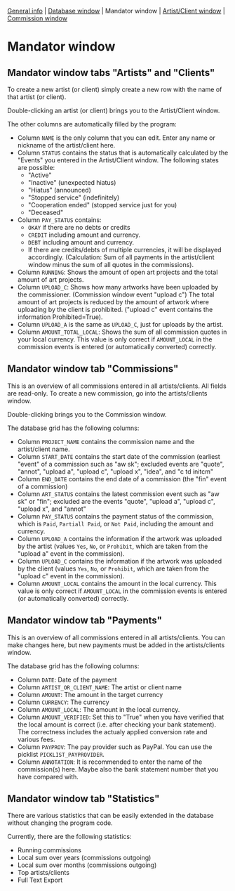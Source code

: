 
[General info](README.md) | [Database window](HELP_DatabaseWindow.md) | Mandator window | [Artist/Client window](HELP_ArtistClientWindow.md) | [Commission window](HELP_CommissionWindow.md)

# Mandator window

## Mandator window tabs "Artists" and "Clients"

To create a new artist (or client) simply create a new row with the name of that artist (or client).

Double-clicking an artist (or client) brings you to the Artist/Client window.

The other columns are automatically filled by the program:
- Column `NAME` is the only column that you can edit. Enter any name or nickname of the artist/client here.
- Column `STATUS` contains the status that is automatically calculated by the "Events" you entered in the Artist/Client window. The following states are possible:
	- "Active"
	- "Inactive" (unexpected hiatus)
	- "Hiatus" (announced)
	- "Stopped service" (indefinitely)
	- "Cooperation ended" (stopped service just for you)
	- "Deceased"
- Column `PAY_STATUS` contains:
	- `OKAY` if there are no debts or credits
	- `CREDIT` including amount and currency.
	- `DEBT` including amount and currency.
	- If there are credits/debts of multiple currencies, it will be displayed accordingly. (Calculation: Sum of all payments in the artist/client window minus the sum of all quotes in the commissions).
- Column `RUNNING`: Shows the amount of open art projects and the total amount of art projects.
- Column `UPLOAD_C`: Shows how many artworks have been uploaded by the commissioner. (Commission window event "upload c") The total amount of art projects is reduced by the amount of artwork where uploading by the client is prohibited. ("upload c" event contains the information Prohibited=True).
- Column `UPLOAD_A` is the same as `UPLOAD_C`, just for uploads by the artist.
- Column `AMOUNT_TOTAL_LOCAL`: Shows the sum of all commission quotes in your local currency. This value is only correct if `AMOUNT_LOCAL` in the commission events is entered (or automatically converted) correctly.

## Mandator window tab "Commissions"

This is an overview of all commissions entered in all artists/clients. All fields are read-only. To create a new commission, go into the artists/clients window.

Double-clicking brings you to the Commission window.

The database grid has the following columns:
- Column `PROJECT_NAME` contains the commission name and the artist/client name.
- Column `START_DATE` contains the start date of the commission (earliest "event" of a commission such as "aw sk"; excluded events are "quote", "annot", "upload a", "upload c", "upload x", "idea", and "c td initcm"
- Column `END_DATE` contains the end date of a commission (the "fin" event of a commission)
- Column `ART_STATUS` contains the latest commission event such as "aw sk" or "fin"; excluded are the events "quote", "upload a", "upload c", "upload x", and "annot"
- Column `PAY_STATUS` contains the payment status of the commission, which is `Paid`, `Partiall Paid`, or `Not Paid`, including the amount and currency.
- Column `UPLOAD_A` contains the information if the artwork was uploaded by the artist (values `Yes`, `No`, or `Prohibit`, which are taken from the "upload a" event in the commission).
- Column `UPLOAD_C` contains the information if the artwork was uploaded by the client (values `Yes`, `No`, or `Prohibit`, which are taken from the "upload c" event in the commission).
- Column `AMOUNT_LOCAL` contains the amount in the local currency. This value is only correct if `AMOUNT_LOCAL` in the commission events is entered (or automatically converted) correctly.

## Mandator window tab "Payments"

This is an overview of all commissions entered in all artists/clients. You can make changes here, but new payments must be added in the artists/clients window.

The database grid has the following columns:
- Column `DATE`: Date of the payment
- Column `ARTIST_OR_CLIENT_NAME`: The artist or client name
- Column `AMOUNT`: The amount in the target currency
- Column `CURRENCY`: The currency
- Column `AMOUNT_LOCAL`: The amount in the local currency.
- Column `AMOUNT_VERIFIED`: Set this to "True" when you have verified that the local amount is correct (i.e. after checking your bank statement). The correctness includes the actualy applied conversion rate and various fees.
- Column `PAYPROV`: The pay provider such as PayPal. You can use the picklist `PICKLIST_PAYPROVIDER`.
- Column `ANNOTATION`: It is recommended to enter the name of the commission(s) here. Maybe also the bank statement number that you have compared with.

## Mandator window tab "Statistics"

There are various statistics that can be easily extended in the database without changing the program code.

Currently, there are the following statistics:
- Running commissions
- Local sum over years (commissions outgoing)
- Local sum over months (commissions outgoing)
- Top artists/clients
- Full Text Export
